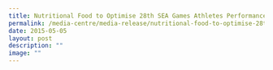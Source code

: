 ```yaml
---
title: Nutritional Food to Optimise 28th SEA Games Athletes Performance
permalink: /media-centre/media-release/nutritional-food-to-optimise-28th-sea-games-athletes-performance/
date: 2015-05-05
layout: post
description: ""
image: ""
---
```

